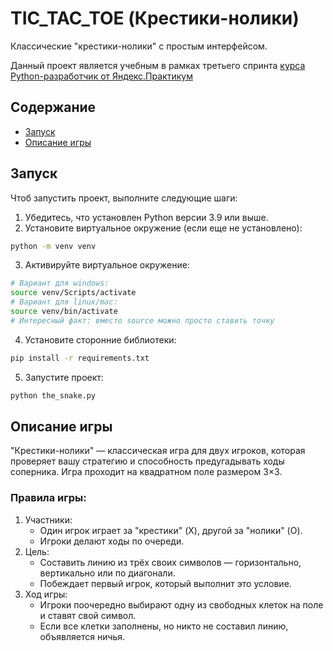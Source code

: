 # TIC_TAC_TOE (Крестики-нолики)

Классические "крестики-нолики" с простым интерфейсом.

Данный проект является учебным в рамках третьего спринта [курса Python-разработчик от Яндекс.Практикум](https://practicum.yandex.ru/trainer/backend-developer/lesson/15ccdf84-5342-44c6-bf27-196888ddf6a9/)

## Содержание

- [Запуск](#Запуск)
- [Описание игры](#Описание-игры)

## Запуск

Чтоб запустить проект, выполните следующие шаги:

1. Убедитесь, что установлен Python версии 3.9 или выше.
2. Установите виртуальное окружение (если еще не установлено):
  ```bash
  python -m venv venv
  ```
3. Активируйте виртуальное окружение:
  ```bash
  # Вариант для windows:
  source venv/Scripts/activate
  # Вариант для linux/mac:
  source venv/bin/activate
  # Интересный факт: вместо source можно просто ставить точку
  ```
4. Установите сторонние библиотеки:
```bash
pip install -r requirements.txt
```
5. Запустите проект:
```bash
python the_snake.py
```

## Описание игры

"Крестики-нолики" — классическая игра для двух игроков, которая проверяет вашу стратегию и способность предугадывать ходы соперника. Игра проходит на квадратном поле размером 3×3.

### Правила игры:

1. Участники:
   * Один игрок играет за "крестики" (X), другой за "нолики" (O).
   * Игроки делают ходы по очереди.
2. Цель:
   * Составить линию из трёх своих символов — горизонтально, вертикально или по диагонали.
   * Побеждает первый игрок, который выполнит это условие.
3. Ход игры:
   * Игроки поочередно выбирают одну из свободных клеток на поле и ставят свой символ.
   * Если все клетки заполнены, но никто не составил линию, объявляется ничья.
